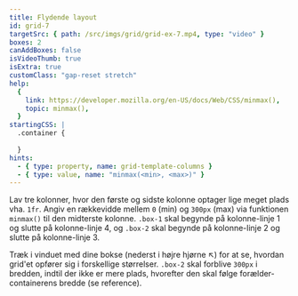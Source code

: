 ```yaml
---
title: Flydende layout
id: grid-7
targetSrc: { path: /src/imgs/grid/grid-ex-7.mp4, type: "video" }
boxes: 2
canAddBoxes: false
isVideoThumb: true
isExtra: true
customClass: "gap-reset stretch"
help:
  {
    link: https://developer.mozilla.org/en-US/docs/Web/CSS/minmax(),
    topic: minmax(),
  }
startingCSS: |
  .container {
    
  }
hints:
  - { type: property, name: grid-template-columns }
  - { type: value, name: "minmax(<min>, <max>)" }
---
```


Lav tre kolonner, hvor den første og sidste kolonne optager lige meget plads vha. `1fr`. Angiv en rækkevidde mellem `0` (min) og `300px` (max) via funktionen `minmax()` til den midterste kolonne. `.box-1` skal begynde på kolonne-linje 1 og slutte på kolonne-linje 4, og `.box-2` skal begynde på kolonne-linje 2 og slutte på kolonne-linje 3.

Træk i vinduet med dine bokse (nederst i højre hjørne <span class="resize">↖</span>) for at se, hvordan grid'et opfører sig i forskellige størrelser. `.box-2` skal forblive `300px` i bredden, indtil der ikke er mere plads, hvorefter den skal følge forælder-containerens bredde (se reference).
